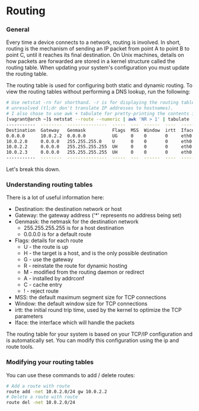 <!--
Unix Notes © 2021 by Noah Altunian is licensed under Attribution 4.0 International. To view a copy
of this license, visit http://creativecommons.org/licenses/by/4.0/
-->
# Routing

### General

Every time a device connects to a network, routing is involved. In short, routing is the mechanism
of sending an IP packet from point A to point B to point C, until it reaches its final destination.
On Unix machines, details on how packets are forwarded are stored in a kernel structure called the
routing table. When updating your system's configuration you must update the routing table.

The routing table is used for configuring both static and dynamic routing. To view the routing tables
without performing a DNS lookup, run the following:

```sh
# Use netstat -rn for shorthand. -r is for displaying the routing table, and -n keeps the IP addresses
# unresolved (tl;dr don't translate IP addresses to hostnames).
# I also chose to use awk + tabulate for pretty-printing the contents in an ASCII table.
[vagrant@arch ~]$ netstat --route --numeric | awk 'NR > 1' | tabulate
-----------  --------  ---------------  -----  ---  ------  ----  -----
Destination  Gateway   Genmask          Flags  MSS  Window  irtt  Iface
0.0.0.0      10.0.2.2  0.0.0.0          UG     0    0       0     eth0
10.0.2.0     0.0.0.0   255.255.255.0    U      0    0       0     eth0
10.0.2.2     0.0.0.0   255.255.255.255  UH     0    0       0     eth0
10.0.2.3     0.0.0.0   255.255.255.255  UH     0    0       0     eth0
-----------  --------  ---------------  -----  ---  ------  ----  -----
```

Let's break this down.

### Understanding routing tables

There is a lot of useful information here:

* Destination: the destination network or host
* Gateway: the gateway address ('*' represents no address being set)
* Genmask: the netmask for the destination network
    * 255.255.255.255 is for a host destination
    * 0.0.0.0 is for a default route
* Flags: details for each route
    * U - the route is up
    * H - the target is a host, and is the only possible destination
    * G - use the gateway
    * R - reinstate the route for dynamic hosting
    * M - modified from the routing daemon or redirect
    * A - installed by addrconf
    * C - cache entry
    * ! - reject route
* MSS: the default maximum segment size for TCP connections
* Window: the default window size for TCP connections
* irtt: the initial round trip time, used by the kernel to optimize the TCP parameters
* Iface: the interface which will handle the packets

The routing table for your system is based on your TCP/IP configuration and is automatically set.
You can modify this configuration using the ip and route tools.

### Modifying your routing tables

You can use these commands to add / delete routes:

```sh
# Add a route with route
route add -net 10.0.2.0/24 gw 10.0.2.2
# Delete a route with route
route del -net 10.0.2.0/24
```
